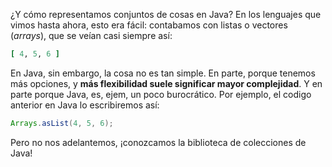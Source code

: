 ¿Y cómo representamos conjuntos de cosas en Java? En los lenguajes que vimos hasta ahora, esto era fácil: contabamos con listas o vectores (_arrays_), que se veían casi siempre así: 

```ruby
[ 4, 5, 6 ]
```

En Java, sin embargo, la cosa no es tan simple. En parte, porque tenemos más opciones, y **más flexibilidad suele significar mayor complejidad**. Y en parte porque Java, es, ejem, un poco burocrático. Por ejemplo, el codigo anterior en Java lo escribiremos así: 

```java
Arrays.asList(4, 5, 6);
```

Pero no nos adelantemos, ¡conozcamos la biblioteca de colecciones de Java! 
